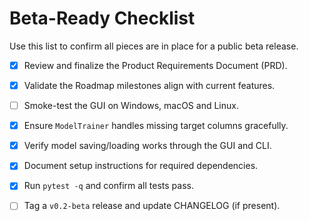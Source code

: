 # Beta-Ready Checklist

Use this list to confirm all pieces are in place for a public beta release.

- [x] Review and finalize the Product Requirements Document (PRD).
- [x] Validate the Roadmap milestones align with current features.
- [ ] Smoke-test the GUI on Windows, macOS and Linux.
- [x] Ensure `ModelTrainer` handles missing target columns gracefully.
- [x] Verify model saving/loading works through the GUI and CLI.
- [x] Document setup instructions for required dependencies.
- [x] Run `pytest -q` and confirm all tests pass.
- [ ] Tag a `v0.2-beta` release and update CHANGELOG (if present).

